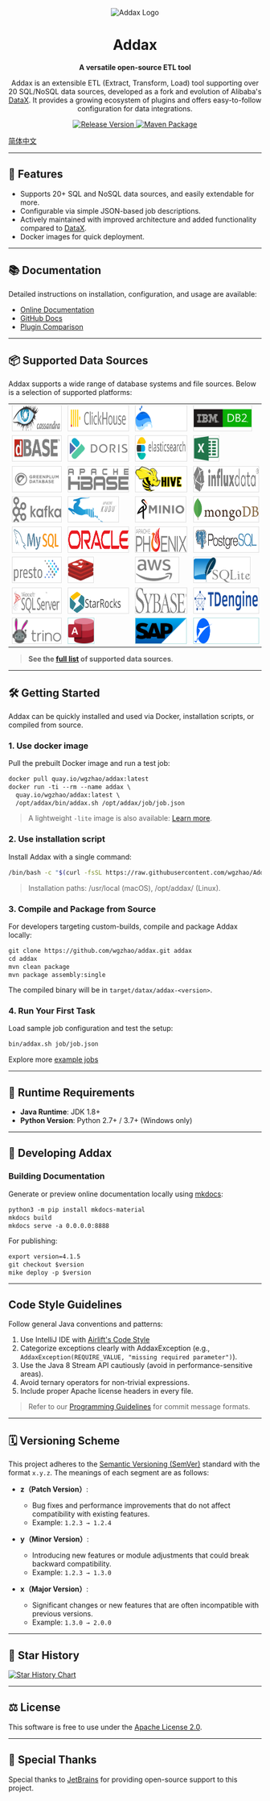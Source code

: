 <p align="center">
    <img alt="Addax Logo" src="https://github.com/wgzhao/Addax/blob/master/docs/images/logo.svg?raw=true" width="205" />
</p>
<h1 align="center">Addax</h1>
<p align="center">
    <b>A versatile open-source ETL tool</b>
</p>
<p align="center">
Addax is an extensible ETL (Extract, Transform, Load) tool supporting over 20 SQL/NoSQL data sources, developed as a fork and evolution of Alibaba's <a href="https://github.com/alibaba/datax">DataX</a>. It provides a growing ecosystem of plugins and offers easy-to-follow configuration for data integrations.
</p>
<p align="center">
   <a href="https://github.com/wgzhao/Addax/releases">
      <img src="https://img.shields.io/github/release/wgzhao/addax.svg" alt="Release Version" />
   </a>
   <a href="https://github.com/wgzhao/Addax/workflows/Maven%20Package/badge.svg">
       <img src="https://github.com/wgzhao/Addax/workflows/Maven%20Package/badge.svg" alt="Maven Package" />
   </a>
</p>

[简体中文](README_zh.md)

---

## 🚀 Features

- Supports 20+ SQL and NoSQL data sources, and easily extendable for more.
- Configurable via simple JSON-based job descriptions.
- Actively maintained with improved architecture and added functionality compared to [DataX](https://github.com/alibaba/datax).
- Docker images for quick deployment.

---

## 📚 Documentation

Detailed instructions on installation, configuration, and usage are available:

- [Online Documentation](https://wgzhao.github.io/Addax/)
- [GitHub Docs](https://wgzhao.github.io/Addax)
- [Plugin Comparison](difference.md)

---

## 📦 Supported Data Sources

Addax supports a wide range of database systems and file sources. Below is a selection of supported platforms:

<table>
<tr>
<td><img src="./docs/images/logos/cassandra.svg" height="50px" alt="Cassandra" style="border: 1px solid #ddd;"></td>
<td><img src="./docs/images/logos/clickhouse.svg" height="50px" alt="Clickhouse" style="border: 1px solid #ddd;"></td>
<td><img src="./docs/images/logos/databend.svg" height="50px" alt="DataBend" style="border: 1px solid #ddd;"></td>
<td><img src="./docs/images/logos/db2.svg" height="50px" alt="IMB DB2" style="border: 1px solid #ddd;"></td>
</tr>
<tr>
<td><img src="./docs/images/logos/dbase.svg" height="50px" alt="dBase" style="border: 1px solid #ddd;"></td>
<td><img src="./docs/images/logos/doris.svg"  height="50px" alt="Doris" style="border: 1px solid #ddd;"></td>
<td><img src="./docs/images/logos/elasticsearch.svg" height="50px" alt="Elasticsearch" style="border: 1px solid #ddd;"></td>
<td><img src="./docs/images/logos/excel.svg" height="50px" alt="Excel" style="border: 1px solid #ddd;"></td>
</tr>
<tr>
<td><img src="./docs/images/logos/greenplum.svg" height="50px" alt="Greenplum" style="border: 1px solid #ddd;"></td>
<td><img src="./docs/images/logos/hbase.svg" height="50px" alt="Apache HBase" style="border: 1px solid #ddd;"></td>
<td><img src="./docs/images/logos/hive.svg" height="50px" alt="Hive" style="border: 1px solid #ddd;"></td>
<td><img src="./docs/images/logos/influxdata.svg" height="50px" alt="InfluxDB" style="border: 1px solid #ddd;"></td>
</tr>
<tr>
<td><img src="./docs/images/logos/kafka.svg" height="50px" alt="Kafka" style="border: 1px solid #ddd;"></td>
<td><img src="./docs/images/logos/kudu.svg" height="50px" alt="Kudu" style="border: 1px solid #ddd;"></td>
<td><img src="./docs/images/logos/minio.svg" height="50px" alt="MinIO" style="border: 1px solid #ddd;"></td>
<td><img src="./docs/images/logos/mongodb.svg" height="50px" alt="MongoDB" style="border: 1px solid #ddd;"></td>
</tr>
<tr>
<td><img src="./docs/images/logos/mysql.svg" height="50px" alt="MySQL" style="border: 1px solid #ddd;"></td>
<td><img src="./docs/images/logos/oracle.svg" height="50px" alt="Oracle" style="border: 1px solid #ddd;"></td>
<td><img src="./docs/images/logos/phoenix.svg" height="50px" alt="Phoenix" style="border: 1px solid #ddd;"></td>
<td><img src="./docs/images/logos/postgresql.svg" height="50px" alt="PostgreSQL" style="border: 1px solid #ddd;"></td>
</tr>
<tr>
<td><img src="./docs/images/logos/presto.svg" height="50px" alt="Presto" style="border: 1px solid #ddd;"></td>
<td><img src="./docs/images/logos/redis.svg" height="50px" alt="Redis" style="border: 1px solid #ddd;"></td>
<td><img src="./docs/images/logos/s3.svg" height="50px" alt="Amazon S3" style="border: 1px solid #ddd;"></td>
<td><img src="./docs/images/logos/sqlite.svg" height="50px" alt="SQLite" style="border: 1px solid #ddd;"></td>
</tr>
<tr>
<td><img src="./docs/images/logos/sqlserver.svg" height="50px" alt="SQLServer" style="border: 1px solid #ddd;"></td>
<td><img src="./docs/images/logos/starrocks.svg" height="50px" alt="Starrocks" style="border: 1px solid #ddd;"></td>
<td><img src="./docs/images/logos/sybase.svg" height="50px" alt="Sybase" style="border: 1px solid #ddd;"></td>
<td><img src="./docs/images/logos/tdengine.svg" height="50px" alt="TDengine"  style="border: 1px solid #ddd;"></td>
</tr>
<tr>
<td><img src="./docs/images/logos/trino.svg" height="50px" alt="Trino" style="border: 1px solid #ddd;"></td>
<td><img src="./docs/images/logos/access.svg" height="50px" alt="Access" style="border: 1px solid #add;"></td>
<td><img src="./docs/images/logos/sap.svg" height="50px" alt="SAP HANA" style="border: 1px solid #add;"></td>
<td><img src="./docs/images/logos/paimon.svg" height="50px" alt="Paimon" style="border: 1px solid #add;"></td>
</tr>
</table>

> **See the [full list](support_data_sources.md) of supported data sources**.

---

## 🛠️ Getting Started

Addax can be quickly installed and used via Docker, installation scripts, or compiled from source.

### 1. Use docker image

Pull the prebuilt Docker image and run a test job:

```shell
docker pull quay.io/wgzhao/addax:latest
docker run -ti --rm --name addax \
  quay.io/wgzhao/addax:latest \
  /opt/addax/bin/addax.sh /opt/addax/job/job.json
```

> A lightweight `-lite` image is also available: [Learn more](lite-vs-default.md).

### 2. Use installation script

Install Addax with a single command:

```bash
/bin/bash -c "$(curl -fsSL https://raw.githubusercontent.com/wgzhao/Addax/master/install.sh)"
```

> Installation paths: /usr/local (macOS), /opt/addax/ (Linux).

### 3. Compile and Package from Source

For developers targeting custom-builds, compile and package Addax locally:

```shell
git clone https://github.com/wgzhao/addax.git addax
cd addax
mvn clean package
mvn package assembly:single
```

The compiled binary will be in `target/datax/addax-<version>`.

### 4. Run Your First Task

Load sample job configuration and test the setup:

```bash
bin/addax.sh job/job.json
```

Explore more [example jobs](docs/assets/jobs)

---

## 📖 Runtime Requirements

- **Java Runtime**: JDK 1.8+
- **Python Version**: Python 2.7+ / 3.7+ (Windows only)

---

## 🧩 Developing Addax

### Building Documentation

Generate or preview online documentation locally using [mkdocs](https://www.mkdocs.org):

```shell
python3 -m pip install mkdocs-material
mkdocs build
mkdocs serve -a 0.0.0.0:8888
```

For publishing:

```shell
export version=4.1.5
git checkout $version
mike deploy -p $version
```

---

## Code Style Guidelines

Follow general Java conventions and patterns:

1. Use IntelliJ IDE with [Airlift's Code Style](https://github.com/airlift/codestyle)
2. Categorize exceptions clearly with AddaxException (e.g., `AddaxException(REQUIRE_VALUE, "missing required parameter")`).
3. Use the Java 8 Stream API cautiously (avoid in performance-sensitive areas).
4. Avoid ternary operators for non-trivial expressions.
5. Include proper Apache license headers in every file.

> Refer to our [Programming Guidelines](https://cbea.ms/git-commit/) for commit message formats.

---

## 🗓️ Versioning Scheme

This project adheres to the [Semantic Versioning (SemVer)](https://semver.org/) standard with the format `x.y.z`. The meanings of each segment are as follows:

- **z（Patch Version）**:
    - Bug fixes and performance improvements that do not affect compatibility with existing features.
    - Example: `1.2.3 → 1.2.4`

- **y（Minor Version）**:
    - Introducing new features or module adjustments that could break backward compatibility.
    - Example: `1.2.3 → 1.3.0`

- **x（Major Version）**:
    - Significant changes or new features that are often incompatible with previous versions.
    - Example: `1.3.0 → 2.0.0`

---

## 🌟 Star History

[![Star History Chart](https://api.star-history.com/svg?repos=wgzhao/Addax&type=Date)](https://star-history.com/#wgzhao/Addax&Date)

--- 

## ⚖️ License

This software is free to use under the [Apache License 2.0](/LICENSE).

---

## 💌 Special Thanks

Special thanks to [JetBrains](https://jb.gg/OpenSource) for providing open-source support to this project.


